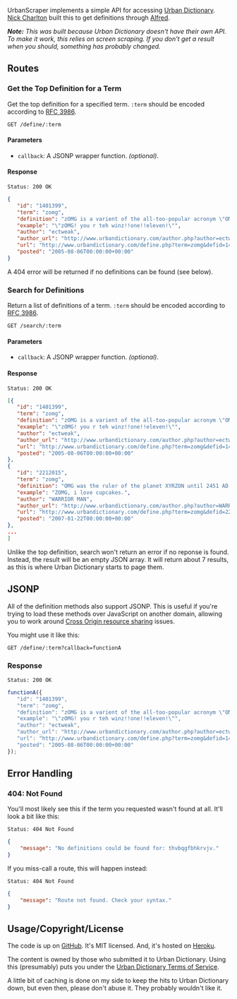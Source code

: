 UrbanScraper implements a simple API for accessing [Urban Dictionary][]. [Nick
Charlton][] built this to get definitions through [Alfred][].

_**Note:** This was built because Urban Dictionary doesn't have their own API. To
make it work, this relies on screen scraping. If you don't get a result when you
should, something has probably changed._

## Routes

### Get the Top Definition for a Term

Get the top definition for a specified term. `:term` should be encoded according to
[RFC 3986][].

```
GET /define/:term
```

#### Parameters

* `callback`: A JSONP wrapper function. _(optional)_.

#### Response

```headers
Status: 200 OK
```

```json
{
   "id": "1401399",
   "term": "zomg",
   "definition": "zOMG is a varient of the all-too-popular acronym \"OMG\"",
   "example": "\"zOMG! you r teh winz!!one!!eleven!\"",
   "author": "ectweak",
   "author_url": "http://www.urbandictionary.com/author.php?author=ectweak",
   "url": "http://www.urbandictionary.com/define.php?term=zomg&defid=1401399",
   "posted": "2005-08-06T00:00:00+00:00"
}
```

A 404 error will be returned if no definitions can be found (see below).

### Search for Definitions

Return a list of definitions of a term. `:term` should be encoded according to
[RFC 3986][].

```
GET /search/:term
```

#### Parameters

* `callback`: A JSONP wrapper function. _(optional)_.

#### Response

```headers
Status: 200 OK
```

```json
[{
   "id": "1401399",
   "term": "zomg",
   "definition": "zOMG is a varient of the all-too-popular acronym \"OMG\"",
   "example": "\"zOMG! you r teh winz!!one!!eleven!\"",
   "author": "ectweak",
   "author_url": "http://www.urbandictionary.com/author.php?author=ectweak",
   "url": "http://www.urbandictionary.com/define.php?term=zomg&defid=1401399",
   "posted": "2005-08-06T00:00:00+00:00"
},
{
   "id": "2212015",
   "term": "zomg",
   "definition": "OMG was the ruler of the planet XYRZON until 2451 AD...",
   "example": "ZOMG, i love cupcakes.",
   "author": "WARRIOR MAN",
   "author_url": "http://www.urbandictionary.com/author.php?author=WARRIOR+MAN",
   "url": "http://www.urbandictionary.com/define.php?term=zomg&defid=2212015",
   "posted": "2007-01-22T00:00:00+00:00"
},
...
]
```

Unlike the top definition, search won't return an error if no reponse is found.
Instead, the result will be an empty JSON array. It will return about 7 results, as
this is where Urban Dictionary starts to page them.

## JSONP

All of the definition methods also support JSONP. This is useful if you're
trying to load these methods over JavaScript on another domain, allowing you
to work around [Cross Origin resource sharing][cross-origin] issues.

You might use it like this:

```
GET /define/:term?callback=functionA
```

### Response

```headers
Status: 200 OK
```

```javascript
functionA({
   "id": "1401399",
   "term": "zomg",
   "definition": "zOMG is a varient of the all-too-popular acronym \"OMG\"",
   "example": "\"zOMG! you r teh winz!!one!!eleven!\"",
   "author": "ectweak",
   "author_url": "http://www.urbandictionary.com/author.php?author=ectweak",
   "url": "http://www.urbandictionary.com/define.php?term=zomg&defid=1401399",
   "posted": "2005-08-06T00:00:00+00:00"
});
```

## Error Handling

### 404: Not Found

You'll most likely see this if the term you requested wasn't found at all. It'll
look a bit like this:

```headers
Status: 404 Not Found
```

```json
{
    "message": "No definitions could be found for: thvbqgfbhkrvjv."
}
```

If you miss-call a route, this will happen instead:

```headers
Status: 404 Not Found
```

```json
{
    "message": "Route not found. Check your syntax."
}
```

## Usage/Copyright/License

The code is up on [GitHub][]. It's MIT licensed. And, it's hosted on [Heroku][].

The content is owned by those who submitted it to Urban Dictionary. Using this
(presumably) puts you under the [Urban Dictionary Terms of Service][tos].

A little bit of caching is done on my side to keep the hits to Urban Dictionary
down, but even then, please don't abuse it. They probably wouldn't like it.

[Urban Dictionary]: http://urbandictionary.com/
[Nick Charlton]: http://nickcharlton.net/
[Alfred]: http://alfredapp.com/
[RFC 3986]: http://tools.ietf.org/html/rfc3986
[contact]: http://nickcharlton.net/about.html
[cross-origin]: http://en.wikipedia.org/wiki/Cross-origin_resource_sharing
[GitHub]: https://github.com/nickcharlton/urbanscraper
[Heroku]: http://heroku.com/
[tos]: http://www.urbandictionary.com/tos.php

